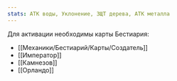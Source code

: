 ```yaml
---
stats: АТК воды, Уклонение, ЗЩТ дерева, АТК металла
---
```

Для активации необходимы карты Бестиария:
- [[Механики/Бестиарий/Карты/Создатель]]
- [[Император]]
- [[Камнезов]]
- [[Орландо]]